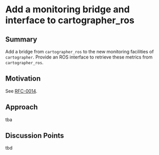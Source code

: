 # Add a monitoring bridge and interface to cartographer_ros

## Summary
[summary]: #summary

Add a bridge from `cartographer_ros` to the new monitoring facilities of `cartographer`.
Provide an ROS interface to retrieve these metrics from `cartographer_ros`.

## Motivation
[motivation]: #motivation

See [RFC-0014](https://github.com/googlecartographer/rfcs/blob/master/text/0014-monitoring.md).

## Approach
[approach]: #approach

tba

## Discussion Points
[discussion]: #discussion

tbd
